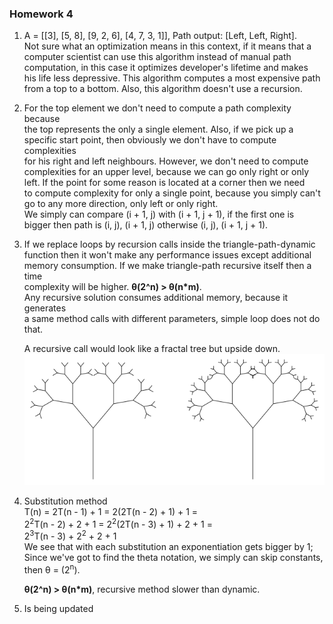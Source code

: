 ### Homework 4

1)  A = [[3], [5, 8], [9, 2, 6], [4, 7, 3, 1]],
    Path output: [Left, Left, Right].  
    Not sure what an optimization means in this context, if it means that a  
    computer scientist can use this algorithm instead of manual path  
    computation, in this case it optimizes developer's lifetime and makes  
    his life less depressive. This algorithm computes a most expensive path  
    from a top to a bottom. Also, this algorithm doesn't use a recursion.
   
2)  For the top element we don't need to compute a path complexity because  
    the top represents the only a single element. Also, if we pick up a  
    specific start point, then obviously we don't have to compute complexities  
    for his right and left neighbours. However, we don't need to compute  
    complexities for an upper level, because we can go only right or only  
    left. If the point for some reason is located at a corner then we need  
    to compute complexity for only a single point, because you simply can't  
    go to any more direction, only left or only right.  
    We simply can compare (i + 1, j) with (i + 1, j + 1), if the first one is  
    bigger then path is (i, j), (i + 1, j) otherwise (i, j), (i + 1, j + 1).  
    
3)  If we replace loops by recursion calls inside the triangle-path-dynamic  
    function then it won't make any performance issues except additional   
    memory consumption. If we make triangle-path recursive itself then a time  
    complexity will be higher. **θ(2^n) > θ(n*m)**.  
    Any recursive solution consumes additional memory, because it generates  
    a same method calls with different parameters, simple loop does not do that.  
    
    A recursive call would look like a fractal tree but upside down.
    ![alt text](fractal-tree.png)
    
    
4)  Substitution method  
    T(n) = 2T(n - 1) + 1 = 2(2T(n - 2) + 1) + 1 =  
    2<sup>2</sup>T(n - 2) + 2 + 1 = 2<sup>2</sup>(2T(n - 3) + 1) + 2 + 1 =  
    2<sup>3</sup>T(n - 3) + 2<sup>2</sup> + 2 + 1  
    We see that with each substitution an exponentiation gets bigger by 1;  
    Since we've got to find the theta notation, we simply can skip constants, then θ = (2<sup>n</sup>).  
    
    **θ(2^n) > θ(n*m)**, recursive method slower than dynamic.

5)  Is being updated
    
   
